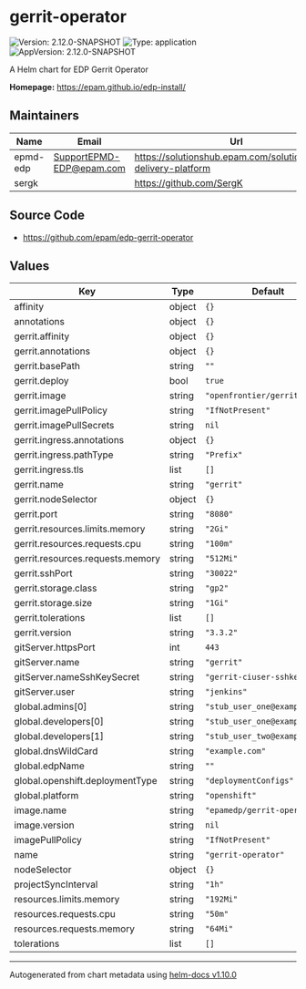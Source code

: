 # gerrit-operator

![Version: 2.12.0-SNAPSHOT](https://img.shields.io/badge/Version-2.12.0--SNAPSHOT-informational?style=flat-square) ![Type: application](https://img.shields.io/badge/Type-application-informational?style=flat-square) ![AppVersion: 2.12.0-SNAPSHOT](https://img.shields.io/badge/AppVersion-2.12.0--SNAPSHOT-informational?style=flat-square)

A Helm chart for EDP Gerrit Operator

**Homepage:** <https://epam.github.io/edp-install/>

## Maintainers

| Name | Email | Url |
| ---- | ------ | --- |
| epmd-edp | <SupportEPMD-EDP@epam.com> | <https://solutionshub.epam.com/solution/epam-delivery-platform> |
| sergk |  | <https://github.com/SergK> |

## Source Code

* <https://github.com/epam/edp-gerrit-operator>

## Values

| Key | Type | Default | Description |
|-----|------|---------|-------------|
| affinity | object | `{}` |  |
| annotations | object | `{}` |  |
| gerrit.affinity | object | `{}` |  |
| gerrit.annotations | object | `{}` |  |
| gerrit.basePath | string | `""` |  |
| gerrit.deploy | bool | `true` |  |
| gerrit.image | string | `"openfrontier/gerrit"` |  |
| gerrit.imagePullPolicy | string | `"IfNotPresent"` |  |
| gerrit.imagePullSecrets | string | `nil` |  |
| gerrit.ingress.annotations | object | `{}` |  |
| gerrit.ingress.pathType | string | `"Prefix"` |  |
| gerrit.ingress.tls | list | `[]` |  |
| gerrit.name | string | `"gerrit"` |  |
| gerrit.nodeSelector | object | `{}` |  |
| gerrit.port | string | `"8080"` |  |
| gerrit.resources.limits.memory | string | `"2Gi"` |  |
| gerrit.resources.requests.cpu | string | `"100m"` |  |
| gerrit.resources.requests.memory | string | `"512Mi"` |  |
| gerrit.sshPort | string | `"30022"` |  |
| gerrit.storage.class | string | `"gp2"` |  |
| gerrit.storage.size | string | `"1Gi"` |  |
| gerrit.tolerations | list | `[]` |  |
| gerrit.version | string | `"3.3.2"` |  |
| gitServer.httpsPort | int | `443` |  |
| gitServer.name | string | `"gerrit"` |  |
| gitServer.nameSshKeySecret | string | `"gerrit-ciuser-sshkey"` |  |
| gitServer.user | string | `"jenkins"` |  |
| global.admins[0] | string | `"stub_user_one@example.com"` |  |
| global.developers[0] | string | `"stub_user_one@example.com"` |  |
| global.developers[1] | string | `"stub_user_two@example.com"` |  |
| global.dnsWildCard | string | `"example.com"` |  |
| global.edpName | string | `""` |  |
| global.openshift.deploymentType | string | `"deploymentConfigs"` |  |
| global.platform | string | `"openshift"` |  |
| image.name | string | `"epamedp/gerrit-operator"` |  |
| image.version | string | `nil` |  |
| imagePullPolicy | string | `"IfNotPresent"` |  |
| name | string | `"gerrit-operator"` |  |
| nodeSelector | object | `{}` |  |
| projectSyncInterval | string | `"1h"` |  |
| resources.limits.memory | string | `"192Mi"` |  |
| resources.requests.cpu | string | `"50m"` |  |
| resources.requests.memory | string | `"64Mi"` |  |
| tolerations | list | `[]` |  |

----------------------------------------------
Autogenerated from chart metadata using [helm-docs v1.10.0](https://github.com/norwoodj/helm-docs/releases/v1.10.0)
